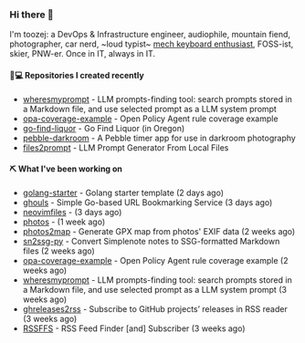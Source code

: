 ### Hi there 👋

I'm toozej: a DevOps & Infrastructure engineer, audiophile, mountain fiend, photographer, car nerd, ~loud typist~ [mech keyboard enthusiast](https://github.com/toozej/keebs), FOSS-ist, skier, PNW-er. Once in IT, always in IT.

#### 👨💻 Repositories I created recently

- [wheresmyprompt](https://github.com/toozej/wheresmyprompt) - LLM prompts-finding tool: search prompts stored in a Markdown file, and use selected prompt as a LLM system prompt
- [opa-coverage-example](https://github.com/toozej/opa-coverage-example) - Open Policy Agent rule coverage example
- [go-find-liquor](https://github.com/toozej/go-find-liquor) - Go Find Liquor (in Oregon)
- [pebble-darkroom](https://github.com/toozej/pebble-darkroom) - A Pebble timer app for use in darkroom photography
- [files2prompt](https://github.com/toozej/files2prompt) - LLM Prompt Generator From Local Files

#### ⛏️ What I've been working on

- [golang-starter](https://github.com/toozej/golang-starter) - Golang starter template (2 days ago)
- [ghouls](https://github.com/toozej/ghouls) - Simple Go-based URL Bookmarking Service (3 days ago)
- [neovimfiles](https://github.com/toozej/neovimfiles) -  (3 days ago)
- [photos](https://github.com/toozej/photos) -  (1 week ago)
- [photos2map](https://github.com/toozej/photos2map) - Generate GPX map from photos' EXIF data (2 weeks ago)
- [sn2ssg-py](https://github.com/toozej/sn2ssg-py) - Convert Simplenote notes to SSG-formatted Markdown files (2 weeks ago)
- [opa-coverage-example](https://github.com/toozej/opa-coverage-example) - Open Policy Agent rule coverage example (2 weeks ago)
- [wheresmyprompt](https://github.com/toozej/wheresmyprompt) - LLM prompts-finding tool: search prompts stored in a Markdown file, and use selected prompt as a LLM system prompt (3 weeks ago)
- [ghreleases2rss](https://github.com/toozej/ghreleases2rss) - Subscribe to GitHub projects’ releases in RSS reader (3 weeks ago)
- [RSSFFS](https://github.com/toozej/RSSFFS) - RSS Feed Finder [and] Subscriber (3 weeks ago)
